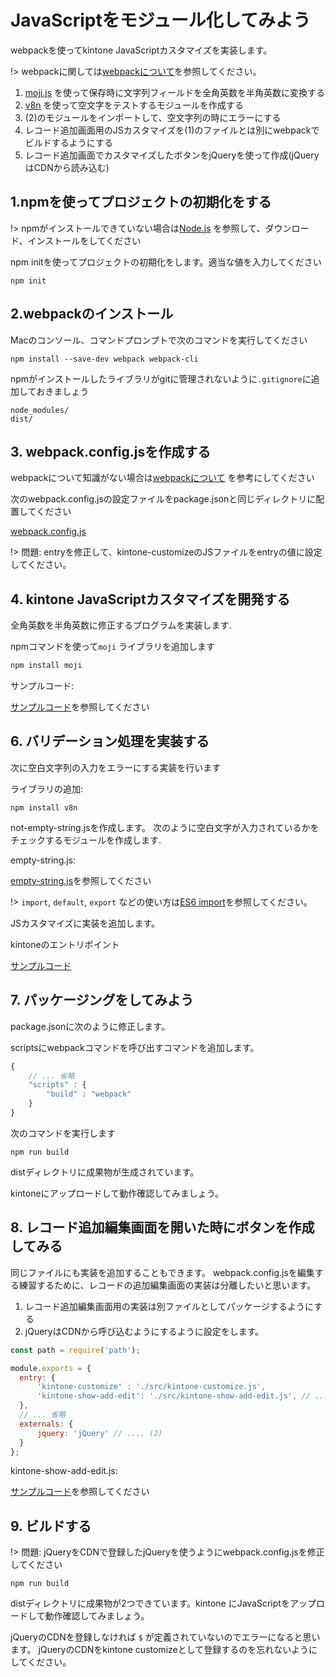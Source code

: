 
# JavaScriptをモジュール化してみよう

webpackを使ってkintone JavaScriptカスタマイズを実装します。

!> webpackに関しては[webpackについて](doc/webpack/webpack)を参照してください。

1. [moji.js](https://github.com/niwaringo/moji) を使って保存時に文字列フィールドを全角英数を半角英数に変換する
2. [v8n](https://github.com/imbrn/v8n) を使って空文字をテストするモジュールを作成する
3. (2)のモジュールをインポートして、空文字列の時にエラーにする 
4. レコード追加画面用のJSカスタマイズを(1)のファイルとは別にwebpackでビルドするようにする
5. レコード追加画面でカスタマイズしたボタンをjQueryを使って作成(jQueryはCDNから読み込む)


## 1.npmを使ってプロジェクトの初期化をする
!> npmがインストールできていない場合は[Node.js](https://nodejs.org/en/) を参照して、ダウンロード、インストールをしてください

npm initを使ってプロジェクトの初期化をします。適当な値を入力してください
```
npm init
```

## 2.webpackのインストール
Macのコンソール、コマンドプロンプトで次のコマンドを実行してください

```
npm install --save-dev webpack webpack-cli
```

npmがインストールしたライブラリがgitに管理されないように`.gitignore`に追加しておきましょう

```
node_modules/
dist/
```

## 3. webpack.config.jsを作成する

webpackについて知識がない場合は[webpackについて](doc/module/webpack.md) を参考にしてください

次のwebpack.config.jsの設定ファイルをpackage.jsonと同じディレクトリに配置してください

[webpack.config.js](./sample-code/webpack.config01.js ':include :type=code') 

!> 問題: entryを修正して、kintone-customizeのJSファイルをentryの値に設定してください。

## 4. kintone JavaScriptカスタマイズを開発する

全角英数を半角英数に修正するプログラムを実装します.

npmコマンドを使って`moji` ライブラリを追加します

```bash
npm install moji
```

サンプルコード:

[サンプルコード](./sample-code/src/kintone-create-submit-01.js ':include :type=code')を参照してください


## 6. バリデーション処理を実装する

次に空白文字列の入力をエラーにする実装を行います

ライブラリの追加:

```
npm install v8n
```

not-empty-string.jsを作成します。
次のように空白文字が入力されているかをチェックするモジュールを作成します.

empty-string.js:

[empty-string.js](./sample-code/src/empty-string.js ':include :type=code')を参照してください

!> `import`, `default`, `export` などの使い方は[ES6 import](doc/module/es6-import.md)を参照してください。

JSカスタマイズに実装を追加します。

kintoneのエントリポイント

[サンプルコード](./sample-code/src/kintone-create-submit.js ':include :type=code')



## 7. パッケージングをしてみよう

package.jsonに次のように修正します。

scriptsにwebpackコマンドを呼び出すコマンドを追加します。

```javascript
{
    // ... 省略
    "scripts" : {
        "build" : "webpack"
    }
}
```

次のコマンドを実行します
```
npm run build
```

distディレクトリに成果物が生成されています。

kintoneにアップロードして動作確認してみましょう。

## 8. レコード追加編集画面を開いた時にボタンを作成してみる

同じファイルにも実装を追加することもできます。
webpack.config.jsを編集する練習するために、レコードの追加編集画面の実装は分離したいと思います。

1. レコード追加編集画面用の実装は別ファイルとしてパッケージするようにする
2. jQueryはCDNから呼び込むようにするように設定をします。

```javascript
const path = require('path');

module.exports = {
  entry: {
      'kintone-customize' : './src/kintone-customize.js',
      'kintone-show-add-edit': './src/kintone-show-add-edit.js', // ... (1)
  },
  // ... 省略
  externals: {
      jquery: 'jQuery' // .... (2)
  }
};
```

kintone-show-add-edit.js:

[サンプルコード](./sample-code/src/kintone-show-add-edit.js ':include :type=code')を参照してください

## 9. ビルドする

!> 問題: jQueryをCDNで登録したjQueryを使うようにwebpack.config.jsを修正してください

```
npm run build
```

distディレクトリに成果物が2つできています。kintone にJavaScriptをアップロードして動作確認してみましょう。

jQueryのCDNを登録しなければ `$` が定義されていないのでエラーになると思います。
jQueryのCDNをkintone customizeとして登録するのを忘れないようにしてください。